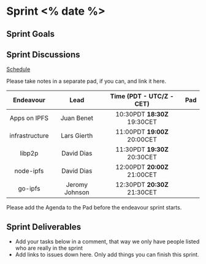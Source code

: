 # Sprint <% date %>

## Sprint Goals

## Sprint Discussions

[Schedule](https://github.com/ipfs/pm#sprint-discussion-schedule)

Please take notes in a separate pad, if you can, and link it here.

Endeavour         | Lead           | Time (PDT - **UTC/Z** - CET) | Pad
:---------------: | :------------: | :--------------------------: | :----:
Apps on IPFS      | Juan Benet     | 10:30PDT **18:30Z** 19:30CET |
infrastructure    | Lars Gierth    | 11:00PDT **19:00Z** 20:00CET |
libp2p            | David Dias     | 11:30PDT **19:30Z** 20:30CET |
node-ipfs         | David Dias     | 12:00PDT **20:00Z** 21:00CET |
go-ipfs           | Jeromy Johnson | 12:30PDT **20:30Z** 21:30CET |

Please add the Agenda to the Pad before the endeavour sprint starts.

## Sprint Deliverables

- Add your tasks below in a comment, that way we only have people listed who are really in the sprint
- Add links to issues down here. Only add things you can finish this sprint.
